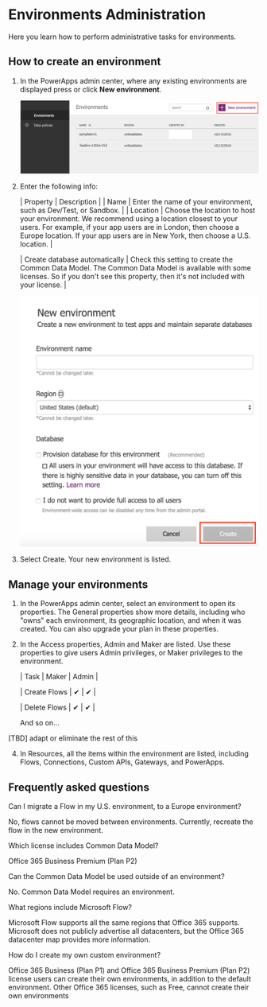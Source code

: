<properties
	pageTitle="How to administer environments | Microsoft PowerApps"
	description="How to administer environments"
	services=""
	suite="powerapps"
	documentationCenter="na"
	authors="RickSaling"
	manager="anneta"
	editor=""
	tags=""/>

<tags
   ms.service="powerapps"
   ms.devlang="na"
   ms.topic="article"
   ms.tgt_pltfrm="na"
   ms.workload="na"
   ms.date="10/17/2016"
   ms.author="ricksal"/>

# Environments Administration
Here you learn how to perform administrative tasks for environments.

## How to create an environment

1.	In the PowerApps admin center,  where any existing environments are displayed press or click **New environment**.

	![](./media/environment-admin/environment-list.png)

2. Enter the following info:

	| Property | Description |
	| Name | Enter the name of your environment, such as Dev/Test, or Sandbox. |
	| Location | Choose the location to host your environment. We recommend using a location closest to your users. For example, if your app users are in London, then choose a Europe location. If your app users are in New York, then choose a U.S. location. |

	| Create database automatically | Check this setting to create the Common Data Model. The Common Data Model is available with some licenses. So if you don't see this property, then it's not included with your license. |

	![](./media/environment-admin/new-environment.png)

3.	Select Create. Your new environment is listed.

## Manage your environments

1.	In the PowerApps admin center, select an environment to open its properties. The General properties show more details, including who "owns" each environment, its geographic location, and when it was created. You can also upgrade your plan in these properties.

3.	In the Access properties, Admin and Maker are listed. Use these properties to give users Admin privileges, or Maker privileges to the environment.

	| Task | Maker | Admin |

	| Create Flows | ✔ | ✔ |

	| Delete Flows | ✔ | ✔ |

	And so on...

[TBD] adapt or eliminate the rest of this

4. In Resources, all the items within the environment are listed, including Flows, Connections, Custom APIs, Gateways, and PowerApps.

## Frequently asked questions
Can I migrate a Flow in my U.S. environment, to a Europe environment?

No, flows cannot be moved between environments. Currently, recreate the flow in the new environment.

Which license includes Common Data Model?

Office 365 Business Premium (Plan P2)

Can the Common Data Model be used outside of an environment?

No. Common Data Model requires an environment.

What regions include Microsoft Flow?

Microsoft Flow supports all the same regions that Office 365 supports. Microsoft does not publicly advertise all datacenters, but the Office 365 datacenter map provides more information.

How do I create my own custom environment?

Office 365 Business (Plan P1) and Office 365 Business Premium (Plan P2) license users can create their own environments, in addition to the default environment. Other Office 365 licenses, such as Free, cannot create their own environments
